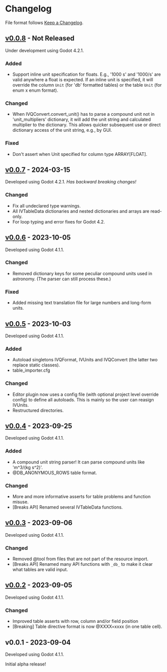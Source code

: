# Changelog

File format follows [Keep a Changelog](https://keepachangelog.com/en/1.0.0/).

## [v0.0.8] - Not Released

Under development using Godot 4.2.1.

### Added
* Support inline unit specification for floats. E.g., '1000 s' and '1000/s' are valid anywhere a float is expected. If an inline unit is specified, it will override the column `Unit` (for 'db' formatted tables) or the table `Unit` (for enum x enum format).

### Changed
* When IVQConvert.convert_unit() has to parse a compound unit not in 'unit_multipliers' dictionary, it will add the unit string and calculated multiplier to the dictionary. This allows quicker subsequent use or direct dictionary access of the unit string, e.g., by GUI.

### Fixed
* Don't assert when Unit specified for column type ARRAY[FLOAT].

## [v0.0.7] - 2024-03-15

Developed using Godot 4.2.1. _Has backward breaking changes!_

### Changed
* Fix all undeclared type warnings.
* All IVTableData dictionaries and nested dictionaries and arrays are read-only.
* For loop typing and error fixes for Godot 4.2.

## [v0.0.6] - 2023-10-05

Developed using Godot 4.1.1.

### Changed
* Removed dictionary keys for some peculiar compound units used in astronomy. (The parser can still process these.)

### Fixed
* Added missing text translation file for large numbers and long-form units.

## [v0.0.5] - 2023-10-03

Developed using Godot 4.1.1.

### Added

* Autoload singletons IVQFormat, IVUnits and IVQConvert (the latter two replace static classes).
* table_importer.cfg

### Changed
* Editor plugin now uses a config file (with optional project level override config) to define all autoloads. This is mainly so the user can reasign IVUnits.
* Restructured directories.

## [v0.0.4] - 2023-09-25

Developed using Godot 4.1.1.

### Added
* A compound unit string parser! It can parse compound units like 'm^3/(kg s^2)'.
* @DB_ANONYMOUS_ROWS table format.

### Changed
* More and more informative asserts for table problems and function misuse.
* [Breaks API] Renamed several IVTableData functions.

## [v0.0.3] - 2023-09-06

Developed using Godot 4.1.1.

### Changed
* Removed @tool from files that are not part of the resource import.
* [Breaks API] Renamed many API functions with `_db_` to make it clear what tables are valid input.

## [v0.0.2] - 2023-09-05

Developed using Godot 4.1.1.

### Changed
* Improved table asserts with row, column and/or field position
* [Breaking] Table directive format is now @XXXX=xxxx (in one table cell).

## v0.0.1 - 2023-09-04

Developed using Godot 4.1.1.

Initial alpha release!


[v0.0.8]: https://github.com/ivoyager/ivoyager_table_importer/compare/v0.0.7...HEAD
[v0.0.7]: https://github.com/ivoyager/ivoyager_table_importer/compare/v0.0.6...v0.0.7
[v0.0.6]: https://github.com/ivoyager/ivoyager_table_importer/compare/v0.0.5...v0.0.6
[v0.0.5]: https://github.com/ivoyager/ivoyager_table_importer/compare/v0.0.4...v0.0.5
[v0.0.4]: https://github.com/ivoyager/ivoyager_table_importer/compare/v0.0.3...v0.0.4
[v0.0.3]: https://github.com/ivoyager/ivoyager_table_importer/compare/v0.0.2...v0.0.3
[v0.0.2]: https://github.com/ivoyager/ivoyager_table_importer/compare/v0.0.1...v0.0.2
